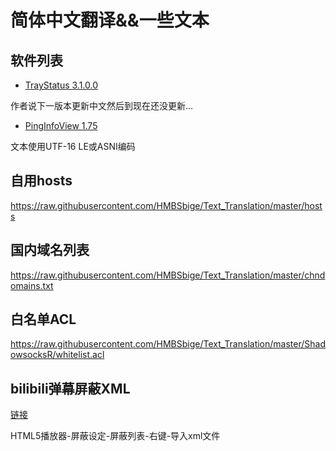 # 简体中文翻译&&一些文本
## 软件列表
* [TrayStatus 3.1.0.0](https://www.traystatus.com)

作者说下一版本更新中文然后到现在还没更新...

* [PingInfoView 1.75](https://www.nirsoft.net/utils/multiple_ping_tool.html)

文本使用UTF-16 LE或ASNI编码

## 自用hosts

https://raw.githubusercontent.com/HMBSbige/Text_Translation/master/hosts

## 国内域名列表

https://raw.githubusercontent.com/HMBSbige/Text_Translation/master/chndomains.txt

## 白名单ACL

https://raw.githubusercontent.com/HMBSbige/Text_Translation/master/ShadowsocksR/whitelist.acl

## bilibili弹幕屏蔽XML

[链接](https://raw.githubusercontent.com/HMBSbige/Text_Translation/master/tv.bilibili.player.xml)

HTML5播放器-屏蔽设定-屏蔽列表-右键-导入xml文件

